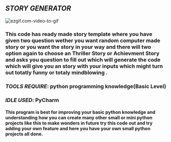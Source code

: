 ## *STORY GENERATOR*
 
![ezgif.com-video-to-gif](https://github.com/shrutijain0/Project-Guidance/blob/main/Desktop%20Application/Basic/Python/Story-Generator/Documents/ezgif.com-video-to-gif.gif)

### **This code has ready made story template where you have given two question wether you want random computer made story or you want the story in your way and there will two option again to choose an Thriller Story or Achievment Story and asks you question to fill out which  will generate the code which will give you an story with your inputs which might turn out totatly funny or totaly mindblowing .**

### **_TOOLS REQUIRE_: python programming knowledge(Basic Level)**
### **_IDLE USED_: PyCharm**

#### **This program is best for improving your basic python knowledge and understanding how you can create many other small or mini python projects like this  to make wonders in future try this code out and try adding your own feature and here you have your own small python projects all done.**
